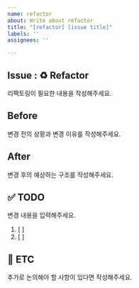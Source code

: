 ```yaml
---
name: refactor
about: Write about refactor
title: "[refactor] [issue title]"
labels: ''
assignees: ''

---
```


## Issue : ♻️ Refactor
리팩토링이 필요한 내용을 작성해주세요.


## Before
변경 전의 상황과 변경 이유를 작성해주세요.


## After
변경 후의 예상하는 구조를 작성해주세요.


## ✅ TODO
변경 내용을 입력해주세요.

1. [ ]
2. [ ] 
 

## 📎 ETC
추가로 논의해야 할 사항이 있다면 작성해주세요.
